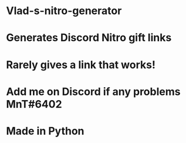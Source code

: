 # Vlad-s-nitro-generator
# Generates Discord Nitro gift links
# Rarely gives a link that works!
# Add me on Discord if any problems MnT#6402
# Made in Python
